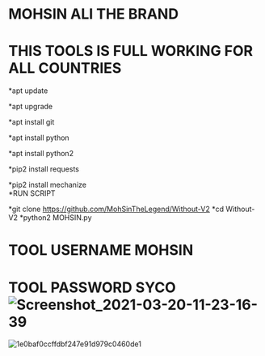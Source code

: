 # MOHSIN ALI THE BRAND
# THIS TOOLS IS FULL WORKING FOR ALL COUNTRIES

 *apt update

*apt upgrade 

*apt install git 

*apt install python 

*apt install python2

*pip2 install requests

*pip2 install mechanize  
       *RUN SCRIPT 

*git clone https://github.com/MohSinTheLegend/Without-V2
*cd Without-V2
*python2 MOHSIN.py

# TOOL USERNAME MOHSIN
# TOOL PASSWORD SYCO![Screenshot_2021-03-20-11-23-16-39](https://user-images.githubusercontent.com/72184388/111861479-647a2100-8970-11eb-8e91-2f25e42257ff.jpg)
![1e0baf0ccffdbf247e91d979c0460de1](https://user-images.githubusercontent.com/72184388/111861488-72c83d00-8970-11eb-9e13-3664a1eb3a3b.gif)



 
